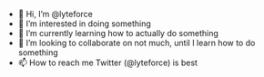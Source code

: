 - 👋 Hi, I’m @lyteforce
- 👀 I’m interested in doing something
- 🌱 I’m currently learning how to actually do something
- 💞️ I’m looking to collaborate on not much, until I learn how to do something
- 📫 How to reach me Twitter (@lyteforce) is best

<!---
lyteforce/lyteforce is a ✨ special ✨ repository because its `README.md` (this file) appears on your GitHub profile.
You can click the Preview link to take a look at your changes.
--->
